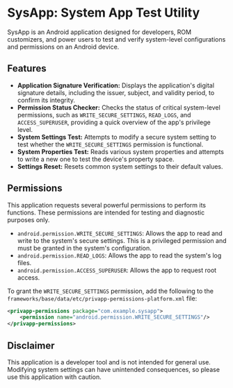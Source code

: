 # SysApp: System App Test Utility

SysApp is an Android application designed for developers, ROM customizers, and power users to test and verify system-level configurations and permissions on an Android device.

## Features

- **Application Signature Verification:** Displays the application's digital signature details, including the issuer, subject, and validity period, to confirm its integrity.
- **Permission Status Checker:** Checks the status of critical system-level permissions, such as `WRITE_SECURE_SETTINGS`, `READ_LOGS`, and `ACCESS_SUPERUSER`, providing a quick overview of the app's privilege level.
- **System Settings Test:** Attempts to modify a secure system setting to test whether the `WRITE_SECURE_SETTINGS` permission is functional.
- **System Properties Test:** Reads various system properties and attempts to write a new one to test the device's property space.
- **Settings Reset:** Resets common system settings to their default values.

## Permissions

This application requests several powerful permissions to perform its functions. These permissions are intended for testing and diagnostic purposes only.

- `android.permission.WRITE_SECURE_SETTINGS`: Allows the app to read and write to the system's secure settings. This is a privileged permission and must be granted in the system's configuration.
- `android.permission.READ_LOGS`: Allows the app to read the system's log files.
- `android.permission.ACCESS_SUPERUSER`: Allows the app to request root access.

To grant the `WRITE_SECURE_SETTINGS` permission, add the following to the `frameworks/base/data/etc/privapp-permissions-platform.xml` file:

```xml
<privapp-permissions package="com.example.sysapp">
    <permission name="android.permission.WRITE_SECURE_SETTINGS"/>
</privapp-permissions>
```

## Disclaimer

This application is a developer tool and is not intended for general use. Modifying system settings can have unintended consequences, so please use this application with caution.